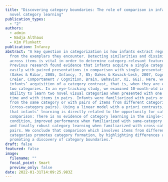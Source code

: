 ```yaml
---
title: "Discovering category boundaries: The role of comparison in infants’
  novel category learning"
publication_types:
  - "2"
authors:
  - admin
  - Nadja Althaus
  - Kim Plunkett
publication: Infancy
abstract: "A key question in categorization is how infants extract regularities
  from the exemplars they encounter. Detecting similarities and dissimilarities
  across items is vital in order to determine category-relevant features.
  Previous research found evidence that infants acquire a single category more
  easily with paired presentations in comparison with single presentations
  (Oakes & Ribar, 2005, Infancy, 7, 85; Oakes & Kovack-Lesh, 2007, Cogniție,
  Creier, Comportament / Cognition, Brain, Behavior, XI, 661). Here, we focus on
  infants’ acquisition of a category contrast, that is, when they are exposed to
  two categories. In an eye-tracking study, we examined 10-month-old infants’
  ability to learn two novel visual categories when presented with one item at a
  time and with items in pairs. Infants were familiarized with pairs of items
  from the same category or with pairs of items from different categories
  (cross-category pairs). Using a linear model with a priori contrasts, we show
  that infants’ learning is directly related to the opportunity for category
  comparison: There is no evidence of category learning in the single-item
  condition, improved performance when familiarized with same-category pairs,
  and finally robust category learning when familiarized with cross-category
  pairs. We conclude that comparison which involves items from different
  categories promotes category formation, by highlighting differences and
  promoting a discovery of category boundaries."
draft: false
featured: false
image:
  filename: ""
  focal_point: Smart
  preview_only: false
date: 2022-01-31T14:09:25.983Z
---
```

